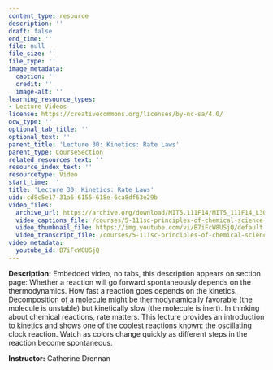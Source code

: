```yaml
---
content_type: resource
description: ''
draft: false
end_time: ''
file: null
file_size: ''
file_type: ''
image_metadata:
  caption: ''
  credit: ''
  image-alt: ''
learning_resource_types:
- Lecture Videos
license: https://creativecommons.org/licenses/by-nc-sa/4.0/
ocw_type: ''
optional_tab_title: ''
optional_text: ''
parent_title: 'Lecture 30: Kinetics: Rate Laws'
parent_type: CourseSection
related_resources_text: ''
resource_index_text: ''
resourcetype: Video
start_time: ''
title: 'Lecture 30: Kinetics: Rate Laws'
uid: cd8c5e17-31a6-6155-618e-6ca8df63e29b
video_files:
  archive_url: https://archive.org/download/MIT5.111F14/MIT5_111F14_L30_300k.mp4
  video_captions_file: /courses/5-111sc-principles-of-chemical-science-fall-2014/f8818d748f0a5559bf1f6066dbdef7a5_B7iFcW8USjQ.vtt
  video_thumbnail_file: https://img.youtube.com/vi/B7iFcW8USjQ/default.jpg
  video_transcript_file: /courses/5-111sc-principles-of-chemical-science-fall-2014/989160dc5db63bdc4a5a15c42f223449_B7iFcW8USjQ.pdf
video_metadata:
  youtube_id: B7iFcW8USjQ
---
```

**Description:** Embedded video, no tabs, this description appears on section page: Whether a reaction will go forward spontaneously depends on the thermodynamics. How fast a reaction goes depends on the kinetics. Decomposition of a molecule might be thermodynamically favorable (the molecule is unstable) but kinetically slow (the molecule is inert). In thinking about chemical reactions, rate matters. This lecture provides an introduction to kinetics and shows one of the coolest reactions known: the oscillating clock reaction. Watch as colors change quickly as different steps in the reaction become spontaneous.

**Instructor:** Catherine Drennan